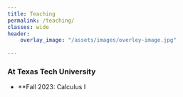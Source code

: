 ```yaml
---
title: Teaching
permalink: /teaching/
classes: wide
header:
    overlay_image: "/assets/images/overley-image.jpg"
    
---
```

### At Texas Tech University

- **Fall 2023: Calculus I